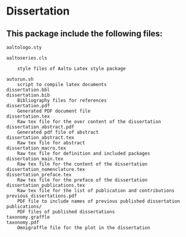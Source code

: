 
Dissertation
============



This package include the following files:
------------------------------------

    aaltologo.sty

    aaltoseries.cls

        style files of Aalto Latex style package

    autorun.sh
        script to compile latex documents
    dissertation.bbl
    dissertation.bib
        Bibliography files for references
    dissertation.pdf
        Generated PDF document file
    dissertation.tex
        Raw tex file for the over content of the dissertation
    dissertation_abstract.pdf
        Generated pdf file of abstract
    dissertation_abstract.tex
        Raw tex file for abstract
    dissertation_macro.tex
        Raw tex file for definition and included packages
    dissertation_main.tex
        Raw tex file for the content of the dissertation
    dissertation_nomenclature.tex
    dissertation_preface.tex
        Raw tex file for the preface of the dissertation
    dissertation_publications.tex
        Raw tex file for the list of publication and contributions
    previous_dissertations.pdf
        PDF file to include names of previous published dissertation 
    publications/
        PDF files of published dissertations
    taxonomy.graffle
    taxonomy.pdf
        Omnigraffle file for the plot in the dissertation
